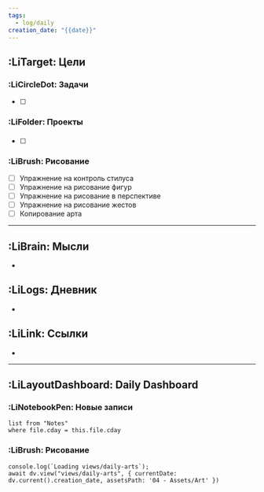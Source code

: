 ```yaml
---
tags:
  - log/daily
creation_date: "{{date}}"
---
```

## :LiTarget: Цели

### :LiCircleDot: Задачи

- [ ] 

### :LiFolder: Проекты

####

- [ ] 

### :LiBrush: Рисование

- [ ] Упражнение на контроль стилуса
- [ ] Упражнение на рисование фигур
- [ ] Упражнение на рисование в перспективе
- [ ] Упражнение на рисование жестов
- [ ] Копирование арта

---

## :LiBrain: Мысли

- 

## :LiLogs: Дневник

- 

## :LiLink: Ссылки

- 

---

## :LiLayoutDashboard: Daily Dashboard

### :LiNotebookPen: Новые записи

```dataview
list from "Notes"
where file.cday = this.file.cday
```

### :LiBrush: Рисование

```dataviewjs
console.log(`Loading views/daily-arts`);
await dv.view("views/daily-arts", { currentDate: dv.current().creation_date, assetsPath: '04 - Assets/Art' })
```
